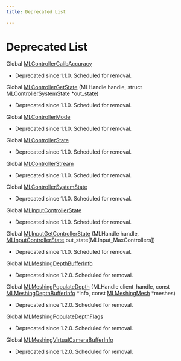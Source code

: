 ```yaml
---
title: Deprecated List

---
```


# Deprecated List






Global [MLControllerCalibAccuracy](/versioned_docs/version-22-Mar-2023/api-ref/api/Modules/group___controller/group___controller.md#enum-mlcontrollercalibaccuracy)

* Deprecated since 1.1.0. Scheduled for removal.  

Global [MLControllerGetState](/versioned_docs/version-22-Mar-2023/api-ref/api/Modules/group___controller/group___controller.md#mlresult-mlcontrollergetstate)  (MLHandle handle, struct [MLControllerSystemState](/versioned_docs/version-22-Mar-2023/api-ref/api/Modules/group___controller/struct_m_l_controller_system_state.md) *out_state)

* Deprecated since 1.1.0. Scheduled for removal. 

Global [MLControllerMode](/versioned_docs/version-22-Mar-2023/api-ref/api/Modules/group___controller/group___controller.md#enum-mlcontrollermode)

* Deprecated since 1.1.0. Scheduled for removal.  

Global [MLControllerState](/versioned_docs/version-22-Mar-2023/api-ref/api/Modules/group___controller/group___controller.md#struct-mlcontrollerstate)

* Deprecated since 1.1.0. Scheduled for removal.  

Global [MLControllerStream](/versioned_docs/version-22-Mar-2023/api-ref/api/Modules/group___controller/group___controller.md#struct-mlcontrollerstream)

* Deprecated since 1.1.0. Scheduled for removal.  

Global [MLControllerSystemState](/versioned_docs/version-22-Mar-2023/api-ref/api/Modules/group___controller/group___controller.md#struct-mlcontrollersystemstate)

* Deprecated since 1.1.0. Scheduled for removal.  

Global [MLInputControllerState](/versioned_docs/version-22-Mar-2023/api-ref/api/Modules/group___input/group___input.md#struct-mlinputcontrollerstate)

* Deprecated since 1.1.0. Scheduled for removal.  

Global [MLInputGetControllerState](/versioned_docs/version-22-Mar-2023/api-ref/api/Modules/group___input/group___input.md#mlresult-mlinputgetcontrollerstate)  (MLHandle handle, [MLInputControllerState](/versioned_docs/version-22-Mar-2023/api-ref/api/Modules/group___input/struct_m_l_input_controller_state.md) out_state[MLInput_MaxControllers])

* Deprecated since 1.1.0. Scheduled for removal. 

Global [MLMeshingDepthBufferInfo](/versioned_docs/version-22-Mar-2023/api-ref/api/Modules/group___graphics_utilities/group___graphics_utilities.md#struct-mlmeshingdepthbufferinfo)

* Deprecated since 1.2.0. Scheduled for removal.  

Global [MLMeshingPopulateDepth](/versioned_docs/version-22-Mar-2023/api-ref/api/Modules/group___graphics_utilities/group___graphics_utilities.md#mlresult-mlmeshingpopulatedepth)  (MLHandle client_handle, const [MLMeshingDepthBufferInfo](/versioned_docs/version-22-Mar-2023/api-ref/api/Modules/group___graphics_utilities/struct_m_l_meshing_depth_buffer_info.md) *info, const [MLMeshingMesh](/versioned_docs/version-22-Mar-2023/api-ref/api/Modules/group___meshing2/struct_m_l_meshing_mesh.md) *meshes)

* Deprecated since 1.2.0. Scheduled for removal. 

Global [MLMeshingPopulateDepthFlags](/versioned_docs/version-22-Mar-2023/api-ref/api/Modules/group___graphics_utilities/group___graphics_utilities.md#enum-mlmeshingpopulatedepthflags)

* Deprecated since 1.2.0. Scheduled for removal.  

Global [MLMeshingVirtualCameraBufferInfo](/versioned_docs/version-22-Mar-2023/api-ref/api/Modules/group___graphics_utilities/group___graphics_utilities.md#struct-mlmeshingvirtualcamerabufferinfo)

* Deprecated since 1.2.0. Scheduled for removal. 



